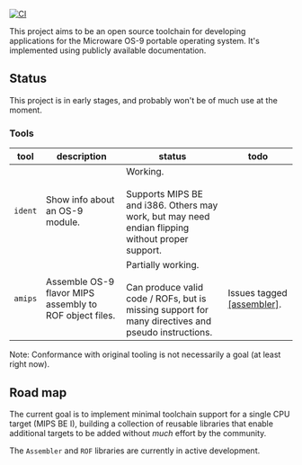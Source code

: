 [![CI](https://github.com/kevinhartman/os9-toolchain/workflows/CI/badge.svg)](https://github.com/kevinhartman/os9-toolchain/actions?query=workflow%3ACI)

This project aims to be an open source toolchain for developing applications for the Microware OS-9 portable operating system. It's implemented using publicly available documentation.

## Status
This project is in early stages, and probably won't be of much use at the moment.

### Tools
| tool    | description                                             | status                                                                                                                        | todo                                                                                                                        |
|---------|---------------------------------------------------------|-------------------------------------------------------------------------------------------------------------------------------|-----------------------------------------------------------------------------------------------------------------------------|
| `ident` | Show info about an OS-9 module.                         | Working.<br><br> Supports MIPS BE and i386. Others may work, but may need endian flipping without proper support.             |                                                                                                                             |
| `amips` | Assemble OS-9 flavor MIPS assembly to ROF object files. | Partially working.<br><br> Can produce valid code / ROFs, but is missing support for many directives and pseudo instructions. | Issues tagged [[assembler]](https://github.com/kevinhartman/open-mwos-sdk/issues?q=is%3Aissue+is%3Aopen+label%3Aassembler). |

Note: Conformance with original tooling is not necessarily a goal (at least right now).

## Road map
The current goal is to implement minimal toolchain support for a single CPU target (MIPS BE I), building a collection of reusable libraries that enable additional targets to be added without *much* effort by the community.

The `Assembler` and `ROF` libraries are currently in active development.
